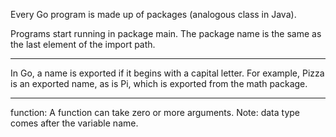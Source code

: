 Every Go program is made up of packages (analogous class in Java). 

Programs start running in package main.
The package name is the same as the last element of the import path. 

---
In Go, a name is exported if it begins with a capital letter. 
For example, Pizza is an exported name, as is Pi, which is exported from the math package. 

--- 
function:
 A function can take zero or more arguments.
Note:  data type comes after the variable name. 


